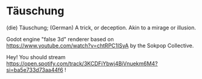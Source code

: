 # Täuschung
(die) Täuschung;
(German) A trick, or deception. Akin to a mirage or illusion.

Godot engine "false 3d" renderer based on https://www.youtube.com/watch?v=chtRPC1ISyA by the Sokpop Collective.

Hey! You should stream https://open.spotify.com/track/3KCDFiYbwj4BiVnuekm6M4?si=ba5e733d73aa44f6 !
